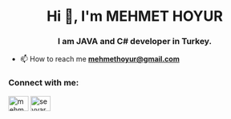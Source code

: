 <h1 align="center">Hi 👋, I'm MEHMET HOYUR</h1>
<h3 align="center">I am JAVA and C# developer in Turkey.</h3>

- 📫 How to reach me **mehmethoyur@gmail.com**

<h3 align="left">Connect with me:</h3>
<p align="left">
<a href="https://linkedin.com/in/mehmethoyur" target="blank"><img align="center" src="https://raw.githubusercontent.com/rahuldkjain/github-profile-readme-generator/master/src/images/icons/Social/linked-in-alt.svg" alt="mehmethoyur" height="30" width="40" /></a>
<a href="https://instagram.com/seyyargitarist" target="blank"><img align="center" src="https://raw.githubusercontent.com/rahuldkjain/github-profile-readme-generator/master/src/images/icons/Social/instagram.svg" alt="seyyargitarist" height="30" width="40" /></a>
</p>

